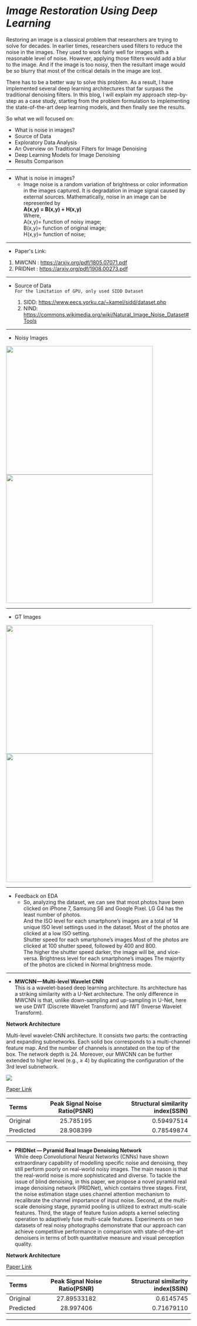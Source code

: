 # ***Image Restoration Using Deep Learning***


Restoring an image is a classical problem that researchers are trying to solve for decades. In earlier times, researchers used filters to reduce the noise in the images. They used to work fairly well for images with a reasonable level of noise. However, applying those filters would add a blur to the image. And if the image is too noisy, then the resultant image would be so blurry that most of the critical details in the image are lost.


There has to be a better way to solve this problem. As a result, I have implemented several deep learning architectures that far surpass the traditional denoising filters. In this blog, I will explain my approach step-by-step as a case study, starting from the problem formulation to implementing the state-of-the-art deep learning models, and then finally see the results.

So what we will focused on:
- What is noise in images?
- Source of Data
- Exploratory Data Analysis
- An Overview on Traditional Filters for Image Denoising
- Deep Learning Models for Image Denoising
- Results Comparison


---
- What is noise in images?
  - Image noise is a random variation of brightness or color information in the images captured. It is degradation in image signal caused by external sources. Mathematically, noise in an image can be represented by <br>**A(x,y) = B(x,y) + H(x,y)**<br>
    Where,<br>
    A(x,y)= function of noisy image;<br>
    B(x,y)= function of original image;<br>
    H(x,y)= function of noise;

---


- Paper's Link: <br>
1. MWCNN : https://arxiv.org/pdf/1805.07071.pdf <br>
2. PRIDNet : https://arxiv.org/pdf/1908.00273.pdf <br>

---
- Source of Data<br>
`For the limitation of GPU, only used SIDD Dataset`

  1. SIDD: https://www.eecs.yorku.ca/~kamel/sidd/dataset.php 
  2. NIND: https://commons.wikimedia.org/wiki/Natural_Image_Noise_Dataset#Tools

---
- Noisy Images

<img src="https://github.com/Shakib-IO/Diminishing_Image_Noise_Using_Deep_Learning/blob/main/Noisy%20Images/NOISY_SRGB_010.PNG" alt="" width="400" height="350">   <img src="https://github.com/Shakib-IO/Diminishing_Image_Noise_Using_Deep_Learning/blob/main/Noisy%20Images/NOISY__SRGB_010.PNG" alt="" width="400" height="350">

---
- GT Images

<img src="https://github.com/Shakib-IO/Diminishing_Image_Noise_Using_Deep_Learning/blob/main/GT%20images/GT_SRGB_010.PNG" alt="" width="400" height="350">   <img src="https://github.com/Shakib-IO/Diminishing_Image_Noise_Using_Deep_Learning/blob/main/GT%20images/GT__SRGB_010.PNG" alt="" width="400" height="350">

---
-  Feedback on EDA<br>
    - So, analyzing the dataset, we can see that most photos have been clicked on iPhone 7, Samsung S6 and Google Pixel. LG G4 has the least number of photos.<br>And the ISO level for each smartphone’s images are a total of 14 unique ISO level settings used in the dataset. Most of the photos are clicked at a low ISO setting.<br>Shutter speed for each smartphone’s images Most of the photos are clicked at 100 shutter speed, followed by 400 and      800.<br>The higher the shutter speed darker, the image will be, and vice-versa. Brightness level for each smartphone’s images The majority of the photos are clicked in Normal brightness mode.

---

  - **MWCNN — Multi-level Wavelet CNN**<br>
      This is a wavelet-based deep learning architecture. Its architecture has a striking similarity with a U-Net architecture. The only difference in MWCNN is that, unlike down-sampling and up-sampling in U-Net, here we use DWT (Discrete Wavelet Transform) and IWT (Inverse Wavelet Transform). 
      
**Network Architecture**

Multi-level wavelet-CNN architecture. It consists two parts: the contracting and expanding subnetworks. Each solid box corresponds to a multi-channel feature map. And the number of channels is annotated on the top of the box. The network depth is 24. Moreover, our MWCNN can be further extended to higher level (e.g., ≥ 4) by duplicating the configuration of the 3rd level subnetwork.

<img src = "https://raw.githubusercontent.com/lpj0/MWCNN/master/images/Architecture.png">

<br>

[Paper Link](https://arxiv.org/abs/1805.07071)


| Terms  | Peak Signal Noise Ratio(PSNR)  | Structural similarity index(SSIN) |
| :------------ |:---------------:| -----:|
| Original      | 25.785195 | 0.59497514 |
| Predicted      | 28.908399 |   0.78549874 |

---


  - **PRIDNet — Pyramid Real Image Denoising Network**<br>
      While deep Convolutional Neural Networks (CNNs) have shown extraordinary capability of modelling specific noise and denoising, they still perform poorly on real-world noisy images. The main reason is that the real-world noise is more sophisticated and diverse. To tackle the issue of blind denoising, in this paper, we propose a novel pyramid real image denoising network (PRIDNet), which contains three stages. First, the noise estimation stage uses channel attention mechanism to recalibrate the channel importance of input noise. Second, at the multi-scale denoising stage, pyramid pooling is utilized to extract multi-scale features. Third, the stage of feature fusion adopts a kernel selecting operation to adaptively fuse multi-scale features. Experiments on two datasets of real noisy photographs demonstrate that our approach can achieve competitive performance in comparison with state-of-the-art denoisers in terms of both quantitative measure and visual perception quality.
      
**Network Architecture**

[Paper Link](https://arxiv.org/abs/1908.00273?context=cs.CV)


| Terms  | Peak Signal Noise Ratio(PSNR)  | Structural similarity index(SSIN) |
| :------------ |:---------------:| -----:|
| Original      | 27.89533182 | 0.6145745 |
| Predicted      | 28.997406 |   0.71679110 |

---



